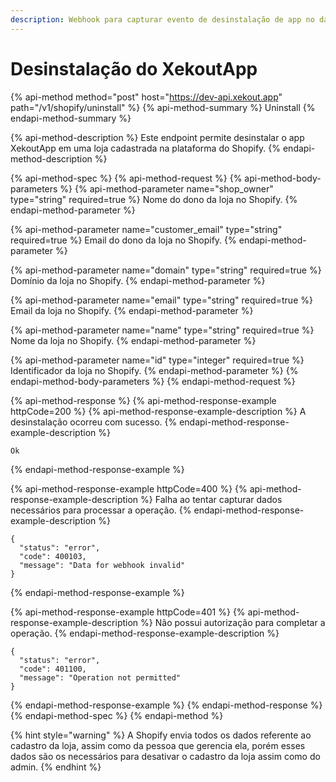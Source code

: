 ```yaml
---
description: Webhook para capturar evento de desinstalação de app no dashboard da Shopify.
---
```


# Desinstalação do XekoutApp

{% api-method method="post" host="https://dev-api.xekout.app" path="/v1/shopify/uninstall" %}
{% api-method-summary %}
Uninstall
{% endapi-method-summary %}

{% api-method-description %}
Este endpoint permite desinstalar o app XekoutApp em uma loja cadastrada na plataforma do Shopify.
{% endapi-method-description %}

{% api-method-spec %}
{% api-method-request %}
{% api-method-body-parameters %}
{% api-method-parameter name="shop\_owner" type="string" required=true %}
Nome do dono da loja no Shopify.
{% endapi-method-parameter %}

{% api-method-parameter name="customer\_email" type="string" required=true %}
Email do dono da loja no Shopify.
{% endapi-method-parameter %}

{% api-method-parameter name="domain" type="string" required=true %}
Domínio da loja no Shopify.
{% endapi-method-parameter %}

{% api-method-parameter name="email" type="string" required=true %}
Email da loja no Shopify.
{% endapi-method-parameter %}

{% api-method-parameter name="name" type="string" required=true %}
Nome da loja no Shopify.
{% endapi-method-parameter %}

{% api-method-parameter name="id" type="integer" required=true %}
Identificador da loja no Shopify.
{% endapi-method-parameter %}
{% endapi-method-body-parameters %}
{% endapi-method-request %}

{% api-method-response %}
{% api-method-response-example httpCode=200 %}
{% api-method-response-example-description %}
A desinstalação ocorreu com sucesso.
{% endapi-method-response-example-description %}

```text
Ok
```
{% endapi-method-response-example %}

{% api-method-response-example httpCode=400 %}
{% api-method-response-example-description %}
Falha ao tentar capturar dados necessários para processar a operação.
{% endapi-method-response-example-description %}

```text
{
  "status": "error",
  "code": 400103,
  "message": "Data for webhook invalid"
}
```
{% endapi-method-response-example %}

{% api-method-response-example httpCode=401 %}
{% api-method-response-example-description %}
Não possui autorização para completar a operação.
{% endapi-method-response-example-description %}

```text
{
  "status": "error",
  "code": 401100,
  "message": "Operation not permitted"
}
```
{% endapi-method-response-example %}
{% endapi-method-response %}
{% endapi-method-spec %}
{% endapi-method %}

{% hint style="warning" %}
A Shopify envia todos os dados referente ao cadastro da loja, assim como da pessoa que gerencia ela, porém esses dados são os necessários para desativar o cadastro da loja assim como do admin.
{% endhint %}

